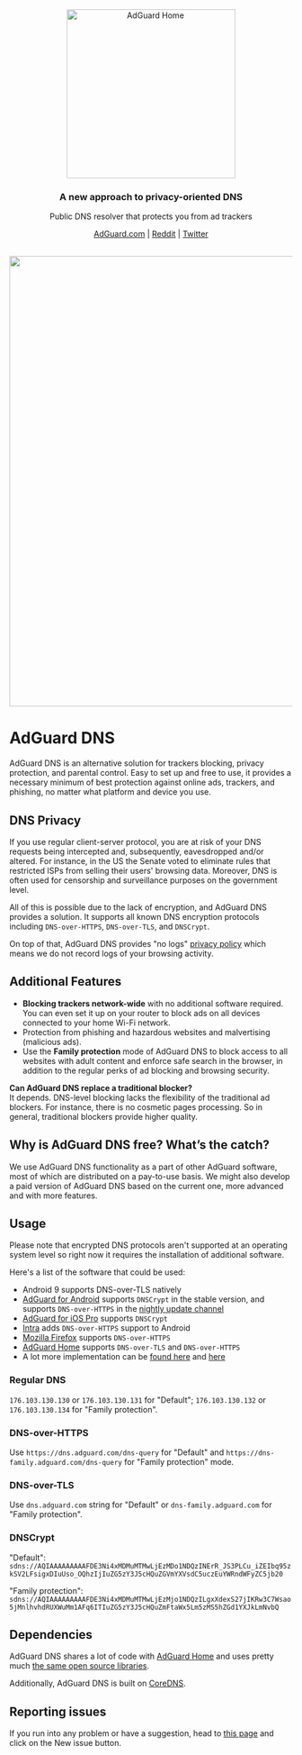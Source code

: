 &nbsp;
<p align="center">
  <img src="https://cdn.adguard.com/public/Adguard/Common/adguard_dns.svg" width="300px" alt="AdGuard Home" />
</p>
<h3 align="center">A new approach to privacy-oriented DNS</h3>
<p align="center">
    Public DNS resolver that protects you from ad trackers
</p>

<p align="center">
    <a href="https://adguard.com/">AdGuard.com</a> |
    <a href="https://reddit.com/r/Adguard">Reddit</a> |
    <a href="https://twitter.com/AdGuard">Twitter</a>
    <br /><br />
</p>

<p align="center">
    <img src="https://cdn.adguard.com/public/Adguard/Common/adguard_dns_servers_map.png" width="800" />
</p>

# AdGuard DNS

AdGuard DNS is an alternative solution for trackers blocking, privacy protection, and parental control. Easy to set up and free to use, it provides a necessary minimum of best protection against online ads, trackers, and phishing, no matter what platform and device you use.

## DNS Privacy

If you use regular client-server protocol, you are at risk of your DNS requests being intercepted and, subsequently, eavesdropped and/or altered. For instance, in the US the Senate voted to eliminate rules that restricted ISPs from selling their users' browsing data. Moreover, DNS is often used for censorship and surveillance purposes on the government level. 

All of this is possible due to the lack of encryption, and AdGuard DNS provides a solution. It supports all known DNS encryption protocols including `DNS-over-HTTPS`, `DNS-over-TLS`, and `DNSCrypt`.

On top of that, AdGuard DNS provides "no logs" [privacy policy](https://adguard.com/en/privacy/dns.html) which means we do not record logs of your browsing activity.

## Additional Features

* **Blocking trackers network-wide** with no additional software required. You can even set it up on your router to block ads on all devices connected to your home Wi-Fi network.
* Protection from phishing and hazardous websites and malvertising (malicious ads). 
* Use the **Family protection** mode of AdGuard DNS to block access to all websites with adult content and enforce safe search in the browser, in addition to the regular perks of ad blocking and browsing security.

**Can AdGuard DNS replace a traditional blocker?**
<br/>
It depends. DNS-level blocking lacks the flexibility of the traditional ad blockers. For instance, there is no cosmetic pages processing. So in general, traditional blockers provide higher quality.

## Why is AdGuard DNS free? What’s the catch?

We use AdGuard DNS functionality as a part of other AdGuard software, most of which are distributed on a pay-to-use basis. We might also develop a paid version of AdGuard DNS based on the current one, more advanced and with more features.

## Usage

Please note that encrypted DNS protocols aren't supported at an operating system level so right now it requires the installation of additional software.

Here's a list of the software that could be used:

* Android 9 supports DNS-over-TLS natively
* [AdGuard for Android](https://adguard.com/en/adguard-android/overview.html) supports `DNSCrypt` in the stable version, and supports `DNS-over-HTTPS` in the [nightly update channel](https://adguard.com/beta.html)
* [AdGuard for iOS Pro](https://adguard.com/en/adguard-ios-pro/overview.html) supports `DNSCrypt`
* [Intra](https://getintra.org/) adds `DNS-over-HTTPS` support to Android
* [Mozilla Firefox](https://www.mozilla.org/firefox/) supports `DNS-over-HTTPS`
* [AdGuard Home](https://github.com/AdguardTeam/AdguardHome) supports `DNS-over-TLS` and `DNS-over-HTTPS`
* A lot more implementation can be [found here](https://dnscrypt.info/implementations) and [here](https://dnsprivacy.org/wiki/display/DP/DNS+Privacy+Clients)

### Regular DNS

`176.103.130.130` or `176.103.130.131` for "Default";
`176.103.130.132` or `176.103.130.134` for "Family protection".

### DNS-over-HTTPS

Use `https://dns.adguard.com/dns-query` for "Default" and `https://dns-family.adguard.com/dns-query` for "Family protection" mode.

### DNS-over-TLS

Use `dns.adguard.com` string for "Default" or `dns-family.adguard.com` for "Family protection".

### DNSCrypt

"Default":
`sdns://AQIAAAAAAAAAFDE3Ni4xMDMuMTMwLjEzMDo1NDQzINErR_JS3PLCu_iZEIbq95zkSV2LFsigxDIuUso_OQhzIjIuZG5zY3J5cHQuZGVmYXVsdC5uczEuYWRndWFyZC5jb20`

"Family protection":
`sdns://AQIAAAAAAAAAFDE3Ni4xMDMuMTMwLjEzMjo1NDQzILgxXdexS27jIKRw3C7Wsao5jMnlhvhdRUXWuMm1AFq6ITIuZG5zY3J5cHQuZmFtaWx5Lm5zMS5hZGd1YXJkLmNvbQ`

## Dependencies

AdGuard DNS shares a lot of code with [AdGuard Home](https://github.com/AdguardTeam/AdGuardHome) and uses pretty much [the same open source libraries](https://github.com/AdguardTeam/AdGuardHome#acknowledgments).

Additionally, AdGuard DNS is built on [CoreDNS](https://coredns.io/).

## Reporting issues

If you run into any problem or have a suggestion, head to [this page](https://github.com/AdguardTeam/AdGuardDNS/issues) and click on the New issue button.